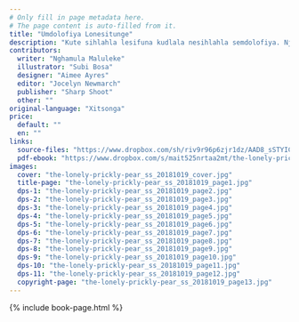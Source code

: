 ```yaml
---
# Only fill in page metadata here.
# The page content is auto-filled from it.
title: "Umdolofiya Lonesitunge"
description: "Kute sihlahla lesifuna kudlala nesihlahla semdolofiya. Nje umdolofiya utamtfola umngani?"
contributors:
  writer: "Nghamula Maluleke"
  illustrator: "Subi Bosa"
  designer: "Aimee Ayres"
  editor: "Jocelyn Newmarch"
  publisher: "Sharp Shoot"
  other: ""
original-language: "Xitsonga"
price:
  default: ""
  en: ""
links:
  source-files: "https://www.dropbox.com/sh/riv9r96p6zjr1dz/AAD8_sSTYICYuIQZUvC4JgKGa?dl=0"
  pdf-ebook: "https://www.dropbox.com/s/mait525nrtaa2mt/the-lonely-prickly-pear_ss_20181019.pdf?dl=0"
images:
  cover: "the-lonely-prickly-pear_ss_20181019_cover.jpg"
  title-page: "the-lonely-prickly-pear_ss_20181019_page1.jpg"
  dps-1: "the-lonely-prickly-pear_ss_20181019_page2.jpg"
  dps-2: "the-lonely-prickly-pear_ss_20181019_page3.jpg"
  dps-3: "the-lonely-prickly-pear_ss_20181019_page4.jpg"
  dps-4: "the-lonely-prickly-pear_ss_20181019_page5.jpg"
  dps-5: "the-lonely-prickly-pear_ss_20181019_page6.jpg"
  dps-6: "the-lonely-prickly-pear_ss_20181019_page7.jpg"
  dps-7: "the-lonely-prickly-pear_ss_20181019_page8.jpg"
  dps-8: "the-lonely-prickly-pear_ss_20181019_page9.jpg"
  dps-9: "the-lonely-prickly-pear_ss_20181019_page10.jpg"
  dps-10: "the-lonely-prickly-pear_ss_20181019_page11.jpg"
  dps-11: "the-lonely-prickly-pear_ss_20181019_page12.jpg"
  copyright-page: "the-lonely-prickly-pear_ss_20181019_page13.jpg"
---
```


{% include book-page.html %}



